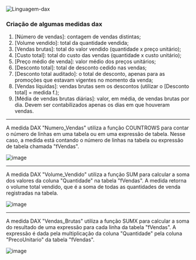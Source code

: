 ![Linguagem-dax](https://github.com/Graziiele/Projeto/assets/114547875/94d5a50e-d303-4e0e-8f10-ce1d768081b4)


### Criação de algumas medidas dax

1. [Número de vendas]: contagem de vendas distintas;
2. [Volume vendido]: total da quantidade vendida;
3. [Vendas brutas]: total do valor vendido (quantidade x preço unitário);
4. [Custo total]: total do custo das vendas (quantidade x custo unitário);
5. [Preço médio de venda]: valor médio dos preços unitários;
6. [Desconto total]: total de desconto cedido nas vendas;
7. [Desconto total auditado]: o total de desconto, apenas para as promoções que estavam vigentes no momento da venda;
8. [Vendas líquidas]: vendas brutas sem os descontos (utilizar o [Desconto total] = medida f.);
9. [Média de vendas brutas diárias]: valor, em média, de vendas brutas por dia. Devem ser contabilizados apenas os dias em que houveram vendas.

---------------------------------------------------------------------------------------------------------------------------------------------------------------------

A medida DAX "Numero_Vendas" utiliza a função COUNTROWS para contar o número de linhas em uma tabela ou em uma expressão de tabela. Nesse caso, a medida está contando o número de linhas na tabela ou expressão de tabela chamada "fVendas".

![image](https://github.com/Graziiele/Projeto/assets/114547875/1dbb9d18-ca14-4018-a54f-793aaf31738e)

------------------------------------------------------------------------------------------------------------------------------------------------------------------

A medida DAX "Volume_Vendido" utiliza a função SUM para calcular a soma dos valores da coluna "Quantidade" na tabela "fVendas". A medida retorna o volume total vendido, que é a soma de todas as quantidades de venda registradas na tabela.

![image](https://github.com/Graziiele/Projeto/assets/114547875/d5d3529c-6d42-4c5d-ad82-5b560fb1aa78)

------------------------------------------------------------------------------------------------------------------------------------------------------------------

A medida DAX "Vendas_Brutas" utiliza a função SUMX para calcular a soma do resultado de uma expressão para cada linha da tabela "fVendas". A expressão é dada pela multiplicação da coluna "Quantidade" pela coluna "PrecoUnitario" da tabela "fVendas".

![image](https://github.com/Graziiele/Projeto/assets/114547875/77e71491-1f0b-4778-9e45-463fafa712cf)





		

		
